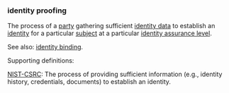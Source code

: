 ### identity proofing

<p class="c8"><span>The process of a </span><span class="c2"><a class="c3" href="#h.cn6bno48fomj">party</a></span><span>&nbsp;gathering sufficient </span><span class="c2"><a class="c3" href="#h.t3ho4tago38u">identity data</a></span><span>&nbsp;to establish an </span><span class="c2"><a class="c3" href="#h.z1gairv0pej5">identity</a></span><span>&nbsp;for a particular </span><span class="c2"><a class="c3" href="#h.voca6uuv1a4">subject</a></span><span>&nbsp;at a particular </span><span class="c2"><a class="c3" href="#h.udr0qmo2ubln">identity assurance level</a></span><span>.</span></p><p class="c8"><span>See also: </span><span class="c2"><a class="c3" href="#h.kwudvu8h2zex">identity binding</a></span><span class="c0">.</span></p><p class="c8"><span class="c0">Supporting definitions:</span></p><p class="c8"><span class="c2"><a class="c3" href="https://www.google.com/url?q=https://csrc.nist.gov/glossary/term/identity_proofing&amp;sa=D&amp;source=editors&amp;ust=1706779842712816&amp;usg=AOvVaw1f6DVmZugCRywaDlN3u5fV">NIST-CSRC</a></span><span class="c0">: The process of providing sufficient information (e.g., identity history, credentials, documents) to establish an identity.</span></p>